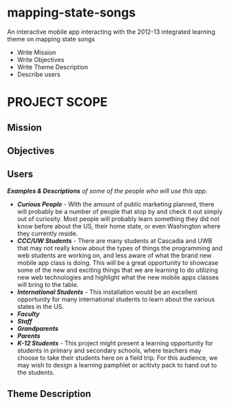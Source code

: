 mapping-state-songs
===================

An interactive mobile app interacting with the 2012-13 integrated learning theme on mapping state songs
* Write Mission
* Write Objectives
* Write Theme Description
* Describe users

# PROJECT SCOPE

Mission
----------
Objectives
----------
Users 
------
_**Examples &amp; Descriptions** of some of the people who will use this app._
* **_Curious People_** - With the amount of public marketing planned, there will probably be a number of people that stop by and check it out simply out of curiosity. Most people will probably learn something they did not know before about the US, their home state, or even Washington where they currently reside.
* **_CCC/UW Students_** - There are many students at Cascadia and UWB that may not really know about the types of things the programming and web students are working on, and less aware of what the brand new mobile app class is doing.  This will be a great opportunity to showcase some of the new and exciting things that we are learning to do utilizing new web technologies and highlight what the new mobile apps classes will bring to the table.
* **_International Students_** - This installation would be an excellent opportunity for many international students to learn about the various states in the US.
* **_Faculty_**
* **_Staff_**
* **_Grandparents_** 
* **_Parents_**
* **_K-12 Students_** - This project might present a learning opportunity for students in primary and secondary schools, where teachers may choose to take their students here on a field trip. For this audience, we may wish to design a learning pamphlet or acitivty pack to hand out to the students.

Theme Description
-----------------

